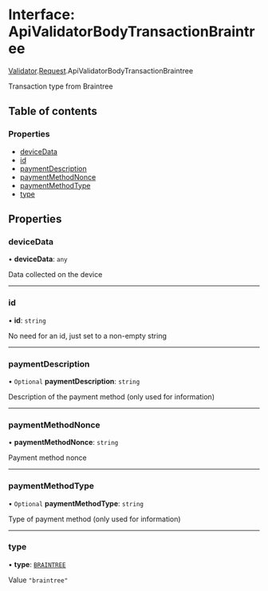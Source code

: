 # Interface: ApiValidatorBodyTransactionBraintree

[Validator](../modules/CdvPurchase.Validator.md).[Request](../modules/CdvPurchase.Validator.Request.md).ApiValidatorBodyTransactionBraintree

Transaction type from Braintree

## Table of contents

### Properties

- [deviceData](CdvPurchase.Validator.Request.ApiValidatorBodyTransactionBraintree.md#devicedata)
- [id](CdvPurchase.Validator.Request.ApiValidatorBodyTransactionBraintree.md#id)
- [paymentDescription](CdvPurchase.Validator.Request.ApiValidatorBodyTransactionBraintree.md#paymentdescription)
- [paymentMethodNonce](CdvPurchase.Validator.Request.ApiValidatorBodyTransactionBraintree.md#paymentmethodnonce)
- [paymentMethodType](CdvPurchase.Validator.Request.ApiValidatorBodyTransactionBraintree.md#paymentmethodtype)
- [type](CdvPurchase.Validator.Request.ApiValidatorBodyTransactionBraintree.md#type)

## Properties

### deviceData

• **deviceData**: `any`

Data collected on the device

___

### id

• **id**: `string`

No need for an id, just set to a non-empty string

___

### paymentDescription

• `Optional` **paymentDescription**: `string`

Description of the payment method (only used for information)

___

### paymentMethodNonce

• **paymentMethodNonce**: `string`

Payment method nonce

___

### paymentMethodType

• `Optional` **paymentMethodType**: `string`

Type of payment method (only used for information)

___

### type

• **type**: [`BRAINTREE`](../enums/CdvPurchase.Platform.md#braintree)

Value `"braintree"`
